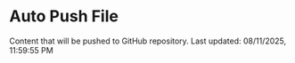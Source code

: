 # Auto Push File

Content that will be pushed to GitHub repository.
Last updated: 08/11/2025, 11:59:55 PM